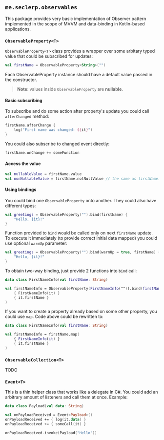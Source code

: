 ## `me.seclerp.observables`

This package provides very basic implementation of Observer pattern implemented in the scope of MVVM and data-binding in Kotlin-based applications.

### `ObservableProperty<T>`

`ObservableProperty<T>` class provides a wrapper over some arbitary typed value that could be subscribed for updates:

```kotlin
val firstName = ObservableProperty<String>("")
```

Each ObservableProperty instance should have a default value passed in the constructor.

> **Note**: values inside `ObservableProperty` are **nullable**.

#### Basic subscribing

To subscribe and do some action after property's update you could call `afterChanged` method:

```kotlin
firstName.afterChange {
    log("First name was changed: ${it}")
}
```

You could also subscribe to changed event directly:

```kotlin
firstName.onChange += someFunction
```

#### Access the value

```kotlin
val nullableValue = firstName.value
val nonNullableValue = firstName.notNullValue // the same as firstName.value!!
```

#### Using bindings

You could bind one `ObservableProperty` onto another. They could also have different types:

```kotlin
val greetings = ObservableProperty("").bind(firstName) {
    "Hello, {it}!"
}
```

Function provided to `bind` would be called only on next `firstName` update. To execute it immediately (to provide correct initial data mapped) you could use optional `warmUp` parameter:

```kotlin
val greetings = ObservableProperty("").bind(warmUp = true, firstName) {
    "Hello, {it}!"
}
```

To obtain two-way binding, just provide 2 functions into `bind` call:

```kotlin
data class FirstNameInfo(val firstName: String)

val firstNameInfo = ObservableProperty(FirstNameInfo("")).bind(firstName)
    { FirstNameInfo(it) }
    { it.firstName }
)
```

If you want to create a property already based on some other property, you could use `map`. Code above could be rewritten to:

```kotlin
data class FirstNameInfo(val firstName: String)

val firstNameInfo = firstName.map(
    { FirstNameInfo(it) }
    { it.firstName }
)
```

### `ObservableCollection<T>`

TODO

### `Event<T>`

This is a thin helper class that works like a delegate in C#. You could add an arbitrary amount of listeners and call them at once. Example:

```kotlin
data class Payload(val data: String)

val onPayloadReceived = Event<Payload>()
onPayloadReceived += { log(it.data) }
onPayloadReceived += { someCall(it) }

onPayloadReceived.invoke(Payload("Hello"))
```